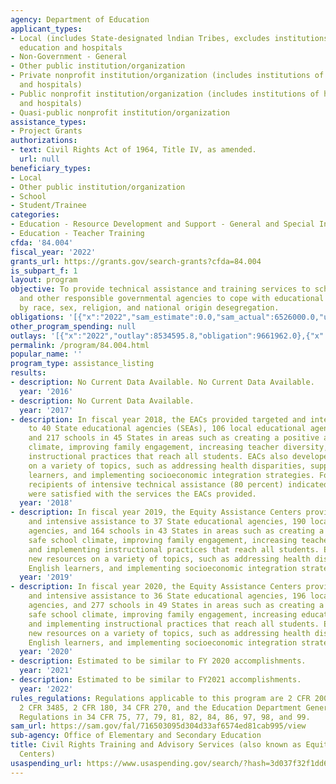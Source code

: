 ```yaml
---
agency: Department of Education
applicant_types:
- Local (includes State-designated lndian Tribes, excludes institutions of higher
  education and hospitals
- Non-Government - General
- Other public institution/organization
- Private nonprofit institution/organization (includes institutions of higher education
  and hospitals)
- Public nonprofit institution/organization (includes institutions of higher education
  and hospitals)
- Quasi-public nonprofit institution/organization
assistance_types:
- Project Grants
authorizations:
- text: Civil Rights Act of 1964, Title IV, as amended.
  url: null
beneficiary_types:
- Local
- Other public institution/organization
- School
- Student/Trainee
categories:
- Education - Resource Development and Support - General and Special Interest Organizations
- Education - Teacher Training
cfda: '84.004'
fiscal_year: '2022'
grants_url: https://grants.gov/search-grants?cfda=84.004
is_subpart_f: 1
layout: program
objective: To provide technical assistance and training services to school districts
  and other responsible governmental agencies to cope with educational problems occasioned
  by race, sex, religion, and national origin desegregation.
obligations: '[{"x":"2022","sam_estimate":0.0,"sam_actual":6526000.0,"usa_spending_actual":4880363.0},{"x":"2023","sam_estimate":6325000.0,"sam_actual":0.0,"usa_spending_actual":4330344.38},{"x":"2024","sam_estimate":6400000.0,"sam_actual":0.0,"usa_spending_actual":0.0}]'
other_program_spending: null
outlays: '[{"x":"2022","outlay":8534595.8,"obligation":9661962.0},{"x":"2023","outlay":0.0,"obligation":0.0},{"x":"2024","outlay":0.0,"obligation":0.0}]'
permalink: /program/84.004.html
popular_name: ''
program_type: assistance_listing
results:
- description: No Current Data Available. No Current Data Available.
  year: '2016'
- description: No Current Data Available.
  year: '2017'
- description: In fiscal year 2018, the EACs provided targeted and intensive assistance
    to 40 State educational agencies (SEAs), 106 local educational agencies (LEAs),
    and 217 schools in 45 States in areas such as creating a positive and safe school
    climate, improving family engagement, increasing teacher diversity, and implementing
    instructional practices that reach all students. EACs also developed new resources
    on a variety of topics, such as addressing health disparities, supporting English
    learners, and implementing socioeconomic integration strategies. Four-fifths of
    recipients of intensive technical assistance (80 percent) indicated that they
    were satisfied with the services the EACs provided.
  year: '2018'
- description: In fiscal year 2019, the Equity Assistance Centers provided targeted
    and intensive assistance to 37 State educational agencies, 190 local educational
    agencies, and 164 schools in 43 States in areas such as creating a positive and
    safe school climate, improving family engagement, increasing teacher diversity,
    and implementing instructional practices that reach all students. EACs also developed
    new resources on a variety of topics, such as addressing health disparities, supporting
    English learners, and implementing socioeconomic integration strategies.
  year: '2019'
- description: In fiscal year 2020, the Equity Assistance Centers provided targeted
    and intensive assistance to 36 State educational agencies, 196 local educational
    agencies, and 277 schools in 49 States in areas such as creating a positive and
    safe school climate, improving family engagement, increasing educator diversity,
    and implementing instructional practices that reach all students. EACs also developed
    new resources on a variety of topics, such as addressing health disparities, supporting
    English learners, and implementing socioeconomic integration strategies.
  year: '2020'
- description: Estimated to be similar to FY 2020 accomplishments.
  year: '2021'
- description: Estimated to be similar to FY2021 accomplishments.
  year: '2022'
rules_regulations: Regulations applicable to this program are 2 CFR 200, 2 CFR 3474,
  2 CFR 3485, 2 CFR 180, 34 CFR 270, and the Education Department General Education
  Regulations in 34 CFR 75, 77, 79, 81, 82, 84, 86, 97, 98, and 99.
sam_url: https://sam.gov/fal/716503095d304d33af6574ed81cab995/view
sub-agency: Office of Elementary and Secondary Education
title: Civil Rights Training and Advisory Services (also known as Equity Assistance
  Centers)
usaspending_url: https://www.usaspending.gov/search/?hash=3d037f32f1dd60cf0a01699628642ae9
---
```

